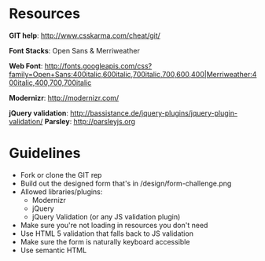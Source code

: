 # Resources

**GIT help**: http://www.csskarma.com/cheat/git/

**Font Stacks**: Open Sans & Merriweather

**Web Font**: http://fonts.googleapis.com/css?family=Open+Sans:400italic,600italic,700italic,700,600,400|Merriweather:400italic,400,700,700italic

**Modernizr**: http://modernizr.com/

**jQuery validation**: http://bassistance.de/jquery-plugins/jquery-plugin-validation/
**Parsley**: http://parsleyjs.org

# Guidelines
- Fork or clone the GIT rep
- Build out the designed form that's in /design/form-challenge.png
- Allowed libraries/plugins:
	- Modernizr
	- jQuery
	- jQuery Validation (or any JS validation plugin)
- Make sure you're not loading in resources you don't need
- Use HTML 5 validation that falls back to JS validation
- Make sure the form is naturally keyboard accessible
- Use semantic HTML
